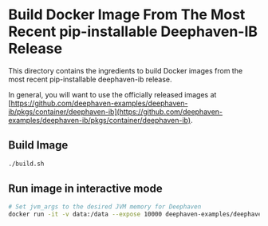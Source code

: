 # Build Docker Image From The Most Recent pip-installable Deephaven-IB Release

This directory contains the ingredients to build Docker images from the most recent pip-installable deephaven-ib release.

In general, you will want to use the officially released images at [https://github.com/deephaven-examples/deephaven-ib/pkgs/container/deephaven-ib](https://github.com/deephaven-examples/deephaven-ib/pkgs/container/deephaven-ib).

## Build Image

```bash
./build.sh
```

## Run image in interactive mode

```bash
# Set jvm_args to the desired JVM memory for Deephaven
docker run -it -v data:/data --expose 10000 deephaven-examples/deephaven-ib:release python3 -i -c "from deephaven_server import Server; _server = Server(port=10000, jvm_args=["-Xmx4g"]); _server.start()"
```
